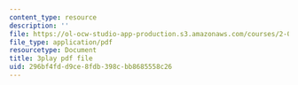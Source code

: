 ```yaml
---
content_type: resource
description: ''
file: https://ol-ocw-studio-app-production.s3.amazonaws.com/courses/2-003sc-engineering-dynamics-fall-2011/296bf4fdd9ce8fdb398cbb8685558c26_cd8lDtAtJbE.pdf
file_type: application/pdf
resourcetype: Document
title: 3play pdf file
uid: 296bf4fd-d9ce-8fdb-398c-bb8685558c26
---
```

